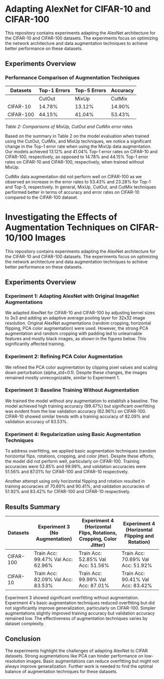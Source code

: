 # Adapting AlexNet for CIFAR-10 and CIFAR-100

This repository contains experiments adapting the AlexNet architecture for the CIFAR-10 and CIFAR-100 datasets. The experiments focus on optimizing the network architecture and data augmentation techniques to achieve better performance on these datasets.

## Experiments Overview

### Performance Comparison of Augmentation Techniques

| Datasets | Top-1 Errors | Top-5 Errors | Accuracy |
|----------|---------------|--------------|----------|
|          | CutOut | MixUp | CutMix | CutOut | MixUp | CutMix | CutOut | MixUp | CutMix |
| CIFAR-10 | 14.78% | 13.12% | 14.90% | 0.90% | 1.00% | 0.81% | 85.39% | 87.27% | 85.10% | 
| CIFAR-100| 44.15% | 41.04% | 53.43% | 15.86% | 15.78% | 23.28% | 56.37% | 58.98% | 46.57% |

*Table 2: Comparisons of MixUp, CutOut and CutMix error rates*

Based on the summary in Table 2 on the model evaluation when trained using the CutOut, CutMix, and MixUp techniques, we notice a significant change in the Top-1 error rate when using the MixUp data augmentation. Our models achieved 13.12% and 41.04% Top-1 error rates on CIFAR-10 and CIFAR-100, respectively, as opposed to 14.78% and 44.15% Top-1 error rates on CIFAR-10 and CIFAR-100, respectively, when trained without MixUp.

CutMix data augmentation did not perform well on CIFAR-100 as we observed an increase in the error rates to 53.43% and 23.28% for Top-1 and Top-5, respectively. In general, MixUp, CutOut, and CutMix techniques performed better in terms of accuracy and error rates on CIFAR-10 compared to the CIFAR-100 dataset.



# Investigating the Effects of Augmentation Techniques on CIFAR-10/100 Images

This repository contains experiments adapting the AlexNet architecture for the CIFAR-10 and CIFAR-100 datasets. The experiments focus on optimizing the network architecture and data augmentation techniques to achieve better performance on these datasets.

## Experiments Overview

### Experiment 1: Adapting AlexNet with Original ImageNet Augmentations
We adapted AlexNet for CIFAR-10 and CIFAR-100 by adjusting kernel sizes to 3x3 and adding an adaptive average pooling layer for 32x32 image resolution. Original AlexNet augmentations (random cropping, horizontal flipping, PCA color augmentation) were used. However, the strong PCA augmentation and random cropping with padding led to unlearnable features and mostly black images, as shown in the figures below. This significantly affected training.

### Experiment 2: Refining PCA Color Augmentation
We refined the PCA color augmentation by clipping pixel values and scaling down perturbation (alpha_std=0.1). Despite these changes, the images remained mostly unrecognizable, similar to Experiment 1.

### Experiment 3: Baseline Training Without Augmentation
We trained the model without any augmentation to establish a baseline. The model achieved high training accuracy (99.47%) but significant overfitting was evident from the low validation accuracy (62.96%) on CIFAR-100. CIFAR-10 showed similar trends with a training accuracy of 82.09% and validation accuracy of 83.53%.

### Experiment 4: Regularization using Basic Augmentation Techniques
To address overfitting, we applied basic augmentation techniques (random horizontal flips, rotations, cropping, and color jitter). Despite these efforts, the model did not perform well, particularly on CIFAR-100. Training accuracies were 52.85% and 99.99%, and validation accuracies were 51.56% and 87.01% for CIFAR-100 and CIFAR-10 respectively.


Another attempt using only horizontal flipping and rotation resulted in training accuracies of 70.69% and 90.41%, and validation accuracies of 51.92% and 83.42% for CIFAR-100 and CIFAR-10 respectively.


## Results Summary

| Datasets   | Experiment 3 (No Augmentation)  | Experiment 4 (Horizontal Flips, Rotations, Cropping, Color Jitter) | Experiment 4 (Horizontal Flipping and Rotation) |
|------------|----------------------------------|---------------------------------------------------------------------|--------------------------------------------------|
| CIFAR-100  | Train Acc: 99.47% Val Acc: 62.96%| Train Acc: 52.85% Val Acc: 51.56%                                    | Train Acc: 70.69% Val Acc: 51.92%                |
| CIFAR-10   | Train Acc: 82.09% Val Acc: 83.53%| Train Acc: 99.99% Val Acc: 87.01%                                    | Train Acc: 90.41% Val Acc: 83.42%                |

Experiment 3 showed significant overfitting without augmentation. Experiment 4's basic augmentation techniques reduced overfitting but did not significantly improve generalization, particularly on CIFAR-100. Simpler augmentations slightly improved training accuracy but validation accuracy remained low. The effectiveness of augmentation techniques varies by dataset complexity.

## Conclusion
The experiments highlight the challenges of adapting AlexNet to CIFAR datasets. Strong augmentations like PCA can hinder performance on low-resolution images. Basic augmentations can reduce overfitting but might not always improve generalization. Further work is needed to find the optimal balance of augmentation techniques for these datasets.
